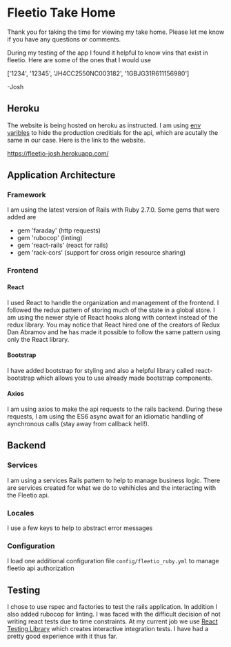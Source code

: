 # Fleetio Take Home

Thank you for taking the time for viewing my take home. Please let me know if you have any questions or comments. 

During my testing of the app I found it helpful to know vins that exist in fleetio. Here are some of the ones that I would use

['1234', '12345', 'JH4CC2550NC003182', '1GBJG31R611156980']

-Josh 

## Heroku

The website is being hosted on heroku as instructed. I am using [env varibles](https://github.com/jwipeout/fleetio/blob/master/config/fleetio_ruby.yml) to hide the production creditials for the api, which are acutally the same in our case. Here is the link to the website. 

https://fleetio-josh.herokuapp.com/

## Application Architecture

### Framework

I am using the latest version of Rails with Ruby 2.7.0. Some gems that were added are

- gem 'faraday' (http requests)
- gem 'rubocop' (linting)
- gem 'react-rails' (react for rails)
- gem 'rack-cors' (support for cross origin resource sharing)

### Frontend

#### React

I used React to handle the organization and management of the frontend. I followed the redux pattern of storing much of the state in a global store. I am using the newer style of React hooks along with context instead of the redux library. You may notice that React hired one of the creators of Redux Dan Abramov and he has made it possible to follow the same pattern using only the React library. 

#### Bootstrap

I have added bootstrap for styling and also a helpful library called react-bootstrap which allows you to use already made bootstrap components.

#### Axios

I am using axios to make the api requests to the rails backend. During these requests, I am using the ES6 async await for an idiomatic handling of aynchronous calls (stay away from callback hell!).

## Backend 

### Services

I am using a services Rails pattern to help to manage business logic. There are services created for what we do to vehihicles and the interacting with the Fleetio api. 

### Locales

I use a few keys to help to abstract error messages

### Configuration

I load one additional configuration file ```config/fleetio_ruby.yml``` to manage fleetio api authorization

## Testing

I chose to use rspec and factories to test the rails application. In addition I also added rubocop for linting. I was faced with the difficult decision of not writing react tests due to time constraints. At my current job we use [React Testing Library](https://github.com/testing-library/react-testing-library) which creates interactive integration tests. I have had a pretty good experience with it thus far. 

